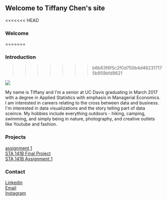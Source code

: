 ## Welcome to Tiffany Chen's site

<<<<<<< HEAD
### Welcome
=======
### Introduction
>>>>>>> b6b63f6f5c2f0d750b4d462317175b959bfd9621
<img src="images/tiff.jpg">

My name is Tiffany and I'm a senior at UC Davis graduating in March 2017 with a degree in Applied Statistics with emphasis in Managerial Economics. I am interested in careers relating to the cross between data and business. I'm interested in data visualizations and the story telling part of data sceince. My hobbies include everything outdoors - hiking, camping, swimming, and simply being in nature, photography, and creative outlets like Youtube and fashion.


###  Projects
<a href="assignments/assignment1.html">assignment 1</a> <br>
[STA 141B Final Project](https://github.com/itstiffchen/sta141proj) <br>
[STA 141B Assignment 1](https://github.com/itstiffchen/itstiffchen.github.io/blob/master/assignment1.ipynb)


###  Contact

[Linkedin](https://linkedin.com/in/tiffchenn) <br>
<a href="mailto:tyychen@ucdavis.edu">Email</a> <br>
[Instagram](https://www.instagram.com/tiffnychen)


